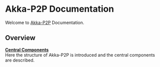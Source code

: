 # Akka-P2P Documentation

Welcome to [Akka-P2P](https://github.com/sane-city/akka-p2p) Documentation.

## Overview

[**Central Components**](central_components.md)<br/>Here the structure of Akka-P2P is introduced and the central components are described.